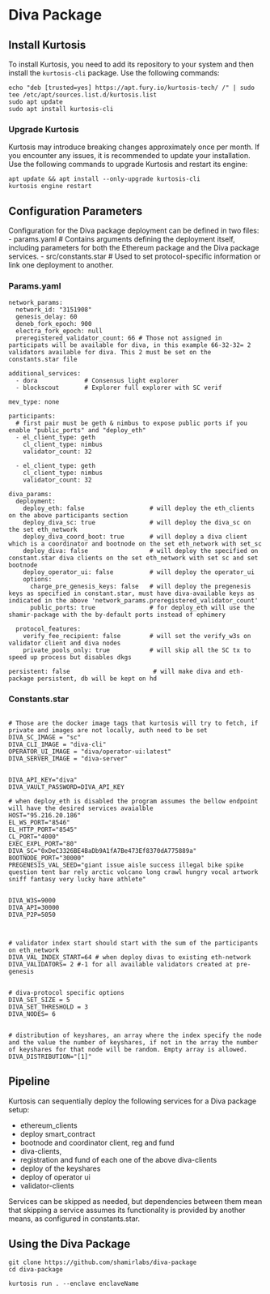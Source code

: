 # Diva Package 

## Install Kurtosis 
To install Kurtosis, you need to add its repository to your system and then install the ``kurtosis-cli`` package. Use the following commands:


``````
echo "deb [trusted=yes] https://apt.fury.io/kurtosis-tech/ /" | sudo tee /etc/apt/sources.list.d/kurtosis.list
sudo apt update
sudo apt install kurtosis-cli
``````

### Upgrade Kurtosis
Kurtosis may introduce breaking changes approximately once per month. If you encounter any issues, it is recommended to update your installation. Use the following commands to upgrade Kurtosis and restart its engine:
``````
apt update && apt install --only-upgrade kurtosis-cli
kurtosis engine restart
``````




## Configuration Parameters


Configuration for the Diva package deployment can be defined in two files:
    - params.yaml          # Contains arguments defining the deployment itself, including parameters for both the Ethereum package and the Diva package services.
    - src/constants.star   # Used to set protocol-specific information or link one deployment to another.


### Params.yaml
``````
network_params:
  network_id: "3151908"
  genesis_delay: 60
  deneb_fork_epoch: 900
  electra_fork_epoch: null
  preregistered_validator_count: 66 # Those not assigned in participats will be available for diva, in this example 66-32-32= 2 validators available for diva. This 2 must be set on the constants.star file

additional_services: 
  - dora             # Consensus light explorer
  - blockscout       # Explorer full explorer with SC verif

mev_type: none

participants:
  # first pair must be geth & nimbus to expose public ports if you enable "public_ports" and "deploy_eth"
  - el_client_type: geth
    cl_client_type: nimbus
    validator_count: 32

  - el_client_type: geth
    cl_client_type: nimbus
    validator_count: 32

diva_params:
  deployment:
    deploy_eth: false                  # will deploy the eth_clients on the above participants section 
    deploy_diva_sc: true               # will deploy the diva_sc on the set eth_network 
    deploy_diva_coord_boot: true       # will deploy a diva client which is a coordinator and bootnode on the set eth_network with set_sc
    deploy_diva: false                 # will deploy the specified on constant.star diva clients on the set eth_network with set sc and set bootnode
    deploy_operator_ui: false          # will deploy the operator_ui 
    options:
      charge_pre_genesis_keys: false   # will deploy the pregenesis keys as specified in constant.star, must have diva-available keys as indicated in the above 'network_params.preregistered_validator_count'
      public_ports: true               # for deploy_eth will use the shamir-package with the by-default ports instead of ephimery 

  protocol_features:
    verify_fee_recipient: false        # will set the verify_w3s on validator client and diva nodes 
    private_pools_only: true           # will skip all the SC tx to speed up process but disables dkgs   
  
persistent: false                       # will make diva and eth-package persistent, db will be kept on hd 

``````

### Constants.star

````

# Those are the docker image tags that kurtosis will try to fetch, if private and images are not locally, auth need to be set
DIVA_SC_IMAGE = "sc"
DIVA_CLI_IMAGE = "diva-cli"
OPERATOR_UI_IMAGE = "diva/operator-ui:latest"
DIVA_SERVER_IMAGE = "diva-server"


DIVA_API_KEY="diva"
DIVA_VAULT_PASSWORD=DIVA_API_KEY

# when deploy_eth is disabled the program assumes the bellow endpoint will have the desired services avaialble
HOST="95.216.20.186"   
EL_WS_PORT="8546"
EL_HTTP_PORT="8545"
CL_PORT="4000"
EXEC_EXPL_PORT="80"
DIVA_SC="0xDeC3326BE4BaDb9A1fA7Be473Ef8370dA775889a"
BOOTNODE_PORT="30000"
PREGENESIS_VAL_SEED="giant issue aisle success illegal bike spike question tent bar rely arctic volcano long crawl hungry vocal artwork sniff fantasy very lucky have athlete"


DIVA_W3S=9000
DIVA_API=30000
DIVA_P2P=5050



# validator index start should start with the sum of the participants on eth_network
DIVA_VAL_INDEX_START=64 # when deploy divas to existing eth-network
DIVA_VALIDATORS= 2 #-1 for all available validators created at pre-genesis


# diva-protocol specific options
DIVA_SET_SIZE = 5
DIVA_SET_THRESHOLD = 3
DIVA_NODES= 6


# distribution of keyshares, an array where the index specify the node and the value the number of keyshares, if not in the array the number of keyshares for that node will be random. Empty array is allowed.
DIVA_DISTRIBUTION="[1]"
````


## Pipeline

Kurtosis can sequentially deploy the following services for a Diva package setup:

- ethereum_clients
- deploy smart_contract
- bootnode and coordinator client, reg and fund
- diva-clients, 
- registration and fund of each one of the above diva-clients
- deploy of the keyshares 
- deploy of operator ui
- validator-clients

Services can be skipped as needed, but dependencies between them mean that skipping a service assumes its functionality is provided by another means, as configured in constants.star.



## Using the Diva Package

```
git clone https://github.com/shamirlabs/diva-package
cd diva-package
```


```
kurtosis run . --enclave enclaveName
```
